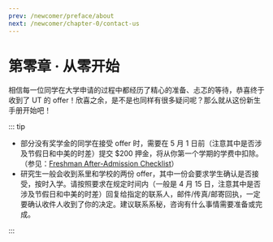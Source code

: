 ```yaml
---
prev: /newcomer/preface/about
next: /newcomer/chapter-0/contact-us
---
```


# 第零章 · 从零开始

相信每一位同学在大学申请的过程中都经历了精心的准备、忐忑的等待，恭喜终于收到了 UT 的 offer！欣喜之余，是不是也同样有很多疑问呢？那么就从这份新生手册开始吧！

::: tip

- 部分没有奖学金的同学在接受 offer 时，需要在 5 月 1 日前（注意其中是否涉及节假日和中美的时差）提交 $200 押金，将从你第一个学期的学费中扣除。（参见：[Freshman After-Admission Checklist](https://admissions.utexas.edu/enroll/freshman-checklist)）
- 研究生一般会收到系里和学校的两份 offer，其中一份会要求学生确认是否接受，按时入学。请按照要求在规定时间内（一般是 4 月 15 日，注意其中是否涉及节假日和中美的时差）回复给指定的联系人，邮件/传真/邮寄回执，一定要确认收件人收到了你的决定。建议联系系秘，咨询有什么事情需要准备或完成。

:::
